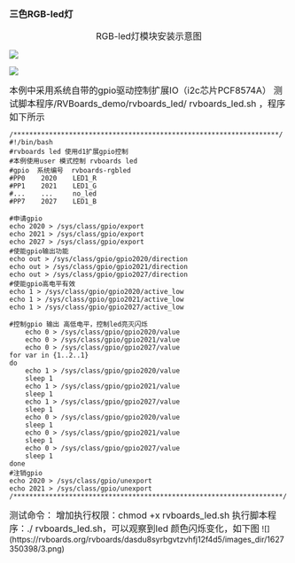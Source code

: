 ### 三色RGB-led灯

<div style="width:100%;text-align:center;">

<span style="font-size:16px;">RGB-led灯模块安装示意图</span>
</div>

![](https://rvboards.org/rvboards/dasdu8syrbgvtzvhfj12f4d5/images_dir/1627350143/1.png)

![](https://rvboards.org/rvboards/dasdu8syrbgvtzvhfj12f4d5/images_dir/1627350198/2.png)


<span style="font-size:16px;">
本例中采用系统自带的gpio驱动控制扩展IO（i2c芯片PCF8574A）
测试脚本程序/RVBoards_demo/rvboards_led/ rvboards_led.sh ，程序如下所示
</span>

	/*******************************************************************/
	#!/bin/bash
	#rvboards led 使用d1扩展gpio控制
	#本例使用user 模式控制 rvboards led
	#gpio  系统编号  rvboards-rgbled
	#PP0    2020    LED1_R
	#PP1    2021    LED1_G
	#...    ...     no_led
	#PP7    2027    LED1_B

	#申请gpio
	echo 2020 > /sys/class/gpio/export
	echo 2021 > /sys/class/gpio/export
	echo 2027 > /sys/class/gpio/export
	#使能gpio输出功能
	echo out > /sys/class/gpio/gpio2020/direction
	echo out > /sys/class/gpio/gpio2021/direction
	echo out > /sys/class/gpio/gpio2027/direction
	#使能gpio高电平有效
	echo 1 > /sys/class/gpio/gpio2020/active_low
	echo 1 > /sys/class/gpio/gpio2021/active_low
	echo 1 > /sys/class/gpio/gpio2027/active_low
	
	#控制gpio 输出 高低电平，控制led亮灭闪烁
	    echo 0 > /sys/class/gpio/gpio2020/value
	    echo 0 > /sys/class/gpio/gpio2021/value
	    echo 0 > /sys/class/gpio/gpio2027/value
	for var in {1..2..1}
	do
	    echo 1 > /sys/class/gpio/gpio2020/value
	    sleep 1
	    echo 1 > /sys/class/gpio/gpio2021/value
	    sleep 1
	    echo 1 > /sys/class/gpio/gpio2027/value
	    sleep 1
	    echo 0 > /sys/class/gpio/gpio2020/value
	    sleep 1
	    echo 0 > /sys/class/gpio/gpio2021/value
	    sleep 1
	    echo 0 > /sys/class/gpio/gpio2027/value
	    sleep 1
	done
	#注销gpio
	echo 2020 > /sys/class/gpio/unexport
	echo 2021 > /sys/class/gpio/unexport
	/********************************************************************/

<span style="font-size:16px;">
测试命令：
增加执行权限：chmod +x rvboards_led.sh
执行脚本程序：./ rvboards_led.sh，可以观察到led 颜色闪烁变化，如下图
</span>
![](https://rvboards.org/rvboards/dasdu8syrbgvtzvhfj12f4d5/images_dir/1627350398/3.png)
